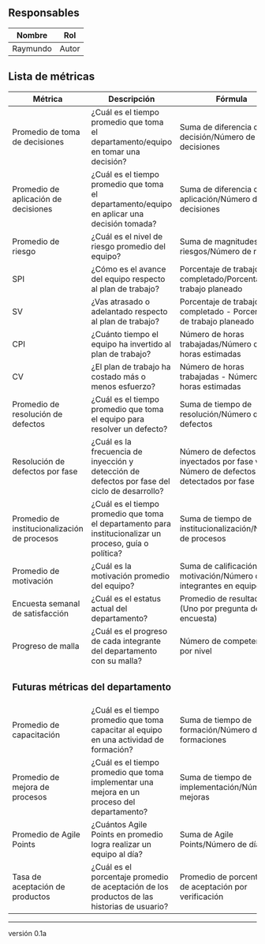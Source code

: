 ## Responsables
Nombre     | Rol
-----------|------------------
Raymundo   | Autor

## Lista de métricas
<table>
  <thead>
    <tr>
      <th>Métrica</th>
      <th>Descripción</th>
      <th>Fórmula</th>
      <th>Ubicación</th>
    </tr>
  </thead>
  <tbody>
    <tr>
      <td>Promedio de toma de decisiones</td>
      <td>¿Cuál es el tiempo promedio que toma el departamento/equipo en tomar una decisión?</td>
      <td>Suma de diferencia de decisión/Número de decisiones</td>
      <td>Backlog de Decisiones</td>
    </tr>
    <tr>
      <td>Promedio de aplicación de decisiones</td>
      <td>¿Cuál es el tiempo promedio que toma el departamento/equipo en aplicar una decisión tomada?</td>
      <td>Suma de diferencia de aplicación/Número de decisiones</td>
      <td>Backlog de Decisiones</td>
    </tr>
    <tr>
      <td>Promedio de riesgo</td>
      <td>¿Cuál es el nivel de riesgo promedio del equipo?</td>
      <td>Suma de magnitudes de riesgos/Número de riesgos</td>
      <td>Matriz de Riesgos</td>
    </tr>
    <tr>
      <td>SPI</td>
      <td>¿Cómo es el avance del equipo respecto al plan de trabajo?</td>
      <td>Porcentaje de trabajo completado/Porcentaje de trabajo planeado</td>
      <td>Plan de Trabajo</td>
    </tr>
    <tr>
      <td>SV</td>
      <td>¿Vas atrasado o adelantado respecto al plan de trabajo?</td>
      <td>Porcentaje de trabajo completado - Porcentaje de trabajo planeado</td>
      <td>Plan de Trabajo</td>
    </tr>
    <tr>
      <td>CPI</td>
      <td>¿Cuánto tiempo el equipo ha invertido al plan de trabajo?</td>
      <td>Número de horas trabajadas/Número de horas estimadas</td>
      <td>Plan de Trabajo</td>
    </tr>
    <tr>
      <td>CV</td>
      <td>¿El plan de trabajo ha costado más o menos esfuerzo?</td>
      <td>Número de horas trabajadas - Número de horas estimadas</td>
      <td>Plan de Trabajo</td>
    </tr>
    <tr>
      <td>Promedio de resolución de defectos</td>
      <td>¿Cuál es el tiempo promedio que toma el equipo para resolver un defecto?</td>
      <td>Suma de tiempo de resolución/Número de defectos</td>
      <td>Backlog de Requisitos</td>
    </tr>
    <tr>
      <td>Resolución de defectos por fase</td>
      <td>¿Cuál es la frecuencia de inyección y detección de defectos por fase del ciclo de desarrollo?</td>
      <td>Número de defectos inyectados por fase vs. Número de defectos detectados por fase</td>
      <td>Backlog de Requisitos</td>
    </tr>
    <tr>
      <td>Promedio de institucionalización de procesos</td>
      <td>¿Cuál es el tiempo promedio que toma el departamento para institucionalizar un proceso, guía o política?</td>
      <td>Suma de tiempo de institucionalización/Número de procesos</td>
      <td>Backlog de Procesos</td>
    </tr>
    <tr>
    <tr>
      <td>Promedio de motivación</td>
      <td>¿Cuál es la motivación promedio del equipo?</td>
      <td>Suma de calificación de motivación/Número de integrantes en equipo</td>
      <td>Historial del Cuestionario de Salud</td>
    </tr>
    <tr>
      <td>Encuesta semanal de satisfacción</td>
      <td>¿Cuál es el estatus actual del departamento?</td>
      <td>Promedio de resultados (Uno por pregunta de la encuesta)</td>
      <td>Historial de Encuesta de satisfacción</td>
    </tr>
    <tr>
      <td>Progreso de malla</td>
      <td>¿Cuál es el progreso de cada integrante del departamento con su malla?</td>
      <td>Número de competencias por nivel</td>
      <td>Backlog de Malla</td>
    </tr>
    <tr>
      <td colspan="4"><h3>Futuras métricas del departamento</h3></td>
    </tr>
    <tr>
      <td>Promedio de capacitación</td>
      <td>¿Cuál es el tiempo promedio que toma capacitar al equipo en una actividad de formación?</td>
      <td>Suma de tiempo de formación/Número de formaciones</td>
      <td>Backlog de Formación</td>
    </tr>
    <tr>
      <td>Promedio de mejora de procesos</td>
      <td>¿Cuál es el tiempo promedio que toma implementar una mejora en un proceso del departamento?</td>
      <td>Suma de tiempo de implementación/Número de mejoras</td>
      <td>Backlog de Mejoras a Procesos</td>
    </tr>
    <tr>
      <td>Promedio de Agile Points</td>
      <td>¿Cuántos Agile Points en promedio logra realizar un equipo al día?</td>
      <td>Suma de Agile Points/Número de días</td>
      <td>Backlog de Requisitos</td>
    </tr>
    <tr>
      <td>Tasa de aceptación de productos</td>
      <td>¿Cuál es el porcentaje promedio de aceptación de los productos de las historias de usuario?</td>
      <td>Promedio de porcentajes de aceptación por verificación</td>
      <td>Backlog de Verificación</td>
    </tr>
  </tbody>
</table>

***
versión 0.1a
